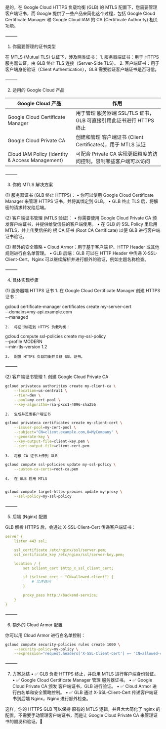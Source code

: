 是的，在 Google Cloud HTTPS 负载均衡 (GLB) 的 MTLS 配置下，您需要管理客户端证书，而 Google 提供了一些产品来简化这个过程，包括 Google Cloud Certificate Manager 和 Google Cloud IAM 的 CA (Certificate Authority) 相关功能。

⸻

1. 你需要管理的证书类型

在 MTLS (Mutual TLS) 认证下，涉及两类证书：
	1.	服务器端证书：用于 HTTPS 服务器认证，由 GLB 终止 TLS 连接（Server-Side TLS）。
	2.	客户端证书：用于客户端身份验证（Client Authentication），GLB 需要验证客户端证书是否可信。

⸻

2. 适用的 Google Cloud 产品

| Google Cloud 产品 | 作用 |
| --- | --- |
| Google Cloud Certificate Manager | 用于管理 服务器端 SSL/TLS 证书，GLB 可直接引用此证书进行 HTTPS 终止 |
| Google Cloud Private CA | 创建和管理 客户端证书 (Client Certificates)，用于 MTLS 认证 |
| Cloud IAM Policy (Identity & Access Management) | 可配合 Private CA 实现更细粒度的访问控制，限制哪些客户端可以访问 |



⸻

3. 你的 MTLS 解决方案

(1) 服务器证书 (GLB 终止 HTTPS)：
	•	你可以使用 Google Cloud Certificate Manager 来管理 HTTPS 证书，并将其绑定到 GLB。
	•	GLB 终止 TLS 后，将解密的请求转发给后端。

(2) 客户端证书管理 (MTLS 验证)：
	•	你需要使用 Google Cloud Private CA 颁发客户端证书，并提供给受信任的客户端使用。
	•	在 GLB 的 SSL Policy 里启用 MTLS，并上传受信任的 根 CA 证书 (Root CA Certificate) 以便 GLB 进行客户端证书验证。

(3) 额外的安全策略
	•	Cloud Armor：用于基于客户端 IP、HTTP Header 或其他规则进行白名单管理。
	•	GLB 后端：GLB 可以在 HTTP Header 中传递 X-SSL-Client-Cert，Nginx 可以继续解析并进行额外的验证，例如主题名称检查。

⸻

4. 具体实现步骤

(1) 服务器端 HTTPS 证书
	1.	在 Google Cloud Certificate Manager 创建 HTTPS 证书：

gcloud certificate-manager certificates create my-server-cert \
    --domains=my-api.example.com \
    --managed


	2.	将证书绑定到 HTTPS 负载均衡：

gcloud compute ssl-policies create my-ssl-policy \
    --profile MODERN \
    --min-tls-version 1.2


	3.	配置 HTTPS 负载均衡并关联 SSL 证书。

⸻

(2) 客户端证书管理
	1.	创建 Google Cloud Private CA
```bash
gcloud privateca authorities create my-client-ca \
    --location=us-central1 \
    --tier=dev \
    --pool=my-cert-pool \
    --key-algorithm=rsa-pkcs1-4096-sha256
```

	2.	生成并签发客户端证书
```bash
gcloud privateca certificates create my-client-cert \
    --issuer-pool=my-cert-pool \
    --subject="CN=client.example.com,O=MyCompany" \
    --generate-key \
    --key-output-file=client-key.pem \
    --cert-output-file=client-cert.pem
```

	3.	将根 CA 证书上传到 GLB
```bash
gcloud compute ssl-policies update my-ssl-policy \
    --custom-ca-certs=root-ca.pem
```

	4.	在 GLB 启用 MTLS
```bash

gcloud compute target-https-proxies update my-proxy \
    --ssl-policy=my-ssl-policy
```



⸻

5. 后端 (Nginx) 配置

GLB 解析 HTTPS 后，会通过 X-SSL-Client-Cert 传递客户端证书：
```yaml
server {
    listen 443 ssl;

    ssl_certificate /etc/nginx/ssl/server.pem;
    ssl_certificate_key /etc/nginx/ssl/server-key.pem;

    location / {
        set $client_cert $http_x_ssl_client_cert;

        if ($client_cert ~ "CN=allowed-client") {
            # 允许访问
        }

        proxy_pass http://backend-service;
    }
}
```


⸻

6. 额外的 Cloud Armor 配置

你可以用 Cloud Armor 进行白名单控制：
```bash
gcloud compute security-policies rules create 1000 \
    --security-policy=my-policy \
    --expression="request.headers['X-SSL-Client-Cert'] =~ 'CN=allowed-client'"
```


⸻

7. 方案总结
	•	✅ GLB 负责 HTTPS 终止，并启用 MTLS 进行客户端身份验证。
	•	✅ Google Cloud Certificate Manager 管理 服务器证书。
	•	✅ Google Cloud Private CA 颁发 客户端证书，GLB 进行验证。
	•	✅ Cloud Armor 进行白名单和安全策略控制。
	•	✅ GLB 通过 X-SSL-Client-Cert 传递客户端证书到后端 Nginx，Nginx 进行额外检查。

这样，你的 HTTPS GLB 可以保持 原有的 MTLS 逻辑，并且大大简化了 nginx 的配置，不需要手动管理客户端证书，而是让 Google Cloud Private CA 来管理证书的颁发和验证。🚀
